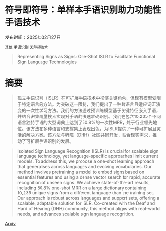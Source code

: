 # 符号即符号：单样本手语识别助力功能性手语技术

发布时间：2025年02月27日

`其他` `手语识别` `无障碍技术`

> Representing Signs as Signs: One-Shot ISLR to Facilitate Functional Sign Language Technologies

# 摘要

> 孤立手语识别（ISLR）在可扩展手语技术中扮演关键角色，但现有模型受限于特定语言的方法。为突破这一限制，我们提出了一种跨语言且适应词汇演变的一次性学习方法。我们的方法通过预训练模型基于关键特征嵌入手语，并结合密集向量搜索实现对手语的快速准确识别。我们在包含10,235个不同语言独特手语的大型词典上达到了50.8%的一次性MRR，处于行业领先地位。该方法在多种语言和支撑集上表现出色，为ISLR提供了一种可扩展且灵活的解决方案。该方法与听障（DHH）社区共同开发，贴合现实需求，推动了可扩展手语识别的发展。

> Isolated Sign Language Recognition (ISLR) is crucial for scalable sign language technology, yet language-specific approaches limit current models. To address this, we propose a one-shot learning approach that generalises across languages and evolving vocabularies. Our method involves pretraining a model to embed signs based on essential features and using a dense vector search for rapid, accurate recognition of unseen signs. We achieve state-of-the-art results, including 50.8% one-shot MRR on a large dictionary containing 10,235 unique signs from a different language than the training set. Our approach is robust across languages and support sets, offering a scalable, adaptable solution for ISLR. Co-created with the Deaf and Hard of Hearing (DHH) community, this method aligns with real-world needs, and advances scalable sign language recognition.

[Arxiv](https://arxiv.org/abs/2502.20171)